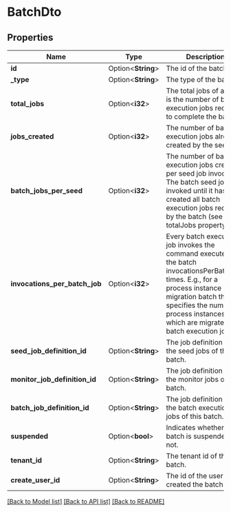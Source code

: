 # BatchDto

## Properties

Name | Type | Description | Notes
------------ | ------------- | ------------- | -------------
**id** | Option<**String**> | The id of the batch. | [optional]
**_type** | Option<**String**> | The type of the batch. | [optional]
**total_jobs** | Option<**i32**> | The total jobs of a batch is the number of batch execution jobs required to complete the batch. | [optional]
**jobs_created** | Option<**i32**> | The number of batch execution jobs already created by the seed job. | [optional]
**batch_jobs_per_seed** | Option<**i32**> | The number of batch execution jobs created per seed job invocation. The batch seed job is invoked until it has created all batch execution jobs required by the batch (see totalJobs property). | [optional]
**invocations_per_batch_job** | Option<**i32**> | Every batch execution job invokes the command executed by the batch invocationsPerBatchJob times. E.g., for a process instance migration batch this specifies the number of process instances which are migrated per batch execution job. | [optional]
**seed_job_definition_id** | Option<**String**> | The job definition id for the seed jobs of this batch. | [optional]
**monitor_job_definition_id** | Option<**String**> | The job definition id for the monitor jobs of this batch. | [optional]
**batch_job_definition_id** | Option<**String**> | The job definition id for the batch execution jobs of this batch. | [optional]
**suspended** | Option<**bool**> | Indicates whether this batch is suspended or not. | [optional]
**tenant_id** | Option<**String**> | The tenant id of the batch. | [optional]
**create_user_id** | Option<**String**> | The id of the user that created the batch. | [optional]

[[Back to Model list]](../README.md#documentation-for-models) [[Back to API list]](../README.md#documentation-for-api-endpoints) [[Back to README]](../README.md)



